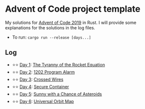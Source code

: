 # Advent of Code project template

My solutions for [Advent of Code 2019](https://adventofcode.com/2019) in Rust. I will provide some explanations for the solutions in the log files.

* To run: `cargo run --release [days...]`

## Log

* ⭐⭐ [Day 1](logs/day01.md): [The Tyranny of the Rocket Equation](https://adventofcode.com/2019/day/1)
* ⭐⭐ [Day 2](logs/day02.md): [1202 Program Alarm](https://adventofcode.com/2019/day/2)
* ⭐⭐ [Day 3](logs/day03.md): [Crossed Wires](https://adventofcode.com/2019/day/3)
* ⭐⭐ [Day 4](logs/day04.md): [Secure Container](https://adventofcode.com/2019/day/4)
* ⭐⭐ [Day 5](logs/day05.md): [Sunny with a Chance of Asteroids](https://adventofcode.com/2019/day/5)
* ⭐⭐ [Day 6](logs/day06.md): [Universal Orbit Map](https://adventofcode.com/2019/day/6)
